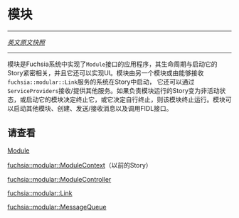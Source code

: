 <!-- Module -->
模块
======

---
[*英文原文快照*](https://github.com/fuchsia-mirror/peridot/blob/4fda54363e0bc82f253778a2291016b4fbae120f/docs/modular/module.md)

---

<!-- A module is an application that implements the Module interface, whose lifecycle
is tightly bound to the story in which it was started and may implement a UI. A
module is started in a story by another module or by the system from which it
receives a fuchsia::modular::Link service . It can also receive / provide other services via
ServiceProviders. A module is terminated if the story in which it is running
becomes inactive, or the module that started it decides to terminate it or it
decides to terminate itself. A module can start other modules, create,
send / receive messages and call FIDL interfaces. -->

模块是Fuchsia系统中实现了`Module`接口的应用程序，其生命周期与启动它的Story紧密相关，并且它还可以实现UI。模块由另一个模块或由能够接收`fuchsia::modular::Link`服务的系统在Story中启动， 它还可以通过`ServiceProviders`接收/提供其他服务。如果负责模块运行的Story变为非活动状态，或启动它的模块决定终止它，或它决定自行终止，则该模块终止运行。模块可以启动其他模块、创建、发送/接收消息以及调用FIDL接口。


<!-- ## See also: -->
## 请查看

[Module](https://github.com/fuchsia-mirror/peridot/blob/master/public/fidl/fuchsia.modular/module/module.fidl)

[fuchsia::modular::ModuleContext](https://github.com/fuchsia-mirror/peridot/blob/master/public/fidl/fuchsia.modular/module/module_context.fidl)（以前的Story）

[fuchsia::modular::ModuleController](https://github.com/fuchsia-mirror/peridot/blob/master/public/fidl/fuchsia.modular/module/module_controller.fidl)

[fuchsia::modular::Link](https://github.com/fuchsia-mirror/peridot/blob/master/public/fidl/fuchsia.modular/story/link.fidl)

[fuchsia::modular::MessageQueue](https://github.com/fuchsia-mirror/peridot/blob/master/public/fidl/fuchsia.modular/component/message_queue.fidl)